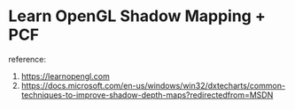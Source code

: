 # Learn OpenGL Shadow Mapping + PCF
reference:
1. https://learnopengl.com
2. https://docs.microsoft.com/en-us/windows/win32/dxtecharts/common-techniques-to-improve-shadow-depth-maps?redirectedfrom=MSDN

   